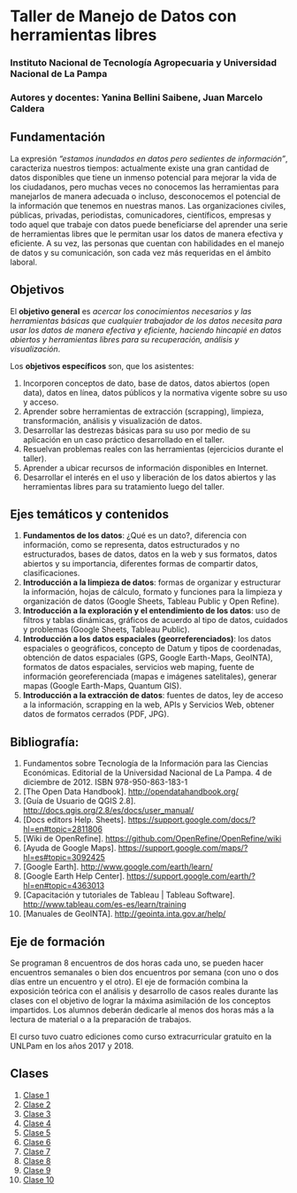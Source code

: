 # Taller de Manejo de Datos con herramientas libres

### Instituto Nacional de Tecnología Agropecuaria y Universidad Nacional de La Pampa

### Autores y docentes: Yanina Bellini Saibene, Juan Marcelo Caldera

## Fundamentación 

La expresión *“estamos inundados en datos pero sedientes de información”*, caracteriza nuestros tiempos: actualmente existe una gran cantidad de datos disponibles que tiene un inmenso potencial para mejorar la vida de los ciudadanos, pero muchas veces no conocemos las herramientas para manejarlos de manera adecuada o incluso, desconocemos el potencial de la información que tenemos en nuestras manos.  Las organizaciones civiles, públicas, privadas, periodistas, comunicadores, científicos, empresas y todo aquel que trabaje con datos puede beneficiarse del aprender una serie de herramientas libres que le permitan usar los datos de manera efectiva y eficiente.  A su vez, las personas que cuentan con habilidades en el manejo de datos y su comunicación, son cada vez más requeridas en el ámbito laboral.

## Objetivos 

El **objetivo general** es *acercar los conocimientos necesarios y las herramientas básicas que cualquier trabajador de los datos necesita para usar los datos de manera efectiva y eficiente, haciendo hincapié en datos abiertos y herramientas libres para su recuperación, análisis y visualización*.

Los **objetivos específicos** son, que los asistentes:

1.	Incorporen conceptos de dato, base de datos, datos abiertos (open data), datos en línea, datos públicos y la normativa vigente sobre su uso y acceso.
2.	Aprender sobre herramientas de extracción (scrapping), limpieza, transformación, análisis y visualización de datos.
3.	Desarrollar las destrezas básicas para su uso por medio de su aplicación en un caso práctico desarrollado en el taller.
4.	Resuelvan problemas reales con las herramientas (ejercicios durante el taller).
5.	Aprender a ubicar recursos de información disponibles en Internet.  
6.	Desarrollar el interés en el uso y liberación de los datos abiertos y las herramientas libres para su tratamiento luego del taller.

## Ejes temáticos y contenidos

1. **Fundamentos de los datos**: ¿Qué es un dato?, diferencia con información, como se representa, datos estructurados y no estructurados, bases de datos, datos en la web y sus formatos, datos abiertos y su importancia, diferentes formas de compartir datos, clasificaciones.
2. **Introducción a la limpieza de datos**: formas de organizar y estructurar la información, hojas de cálculo, formato y funciones para la limpieza y organización de datos (Google Sheets, Tableau Public y Open Refine).
3. **Introducción a la exploración y el entendimiento de los datos**: uso de filtros y tablas dinámicas, gráficos de acuerdo al tipo de datos, cuidados y problemas (Google Sheets, Tableau Public). 
4. **Introducción a los datos espaciales (georreferenciados)**: los datos espaciales o geográficos, concepto de Datum y tipos de coordenadas, obtención de datos espaciales (GPS, Google Earth-Maps, GeoINTA), formatos de datos espaciales, servicios web maping, fuente de información georeferenciada (mapas e imágenes satelitales), generar mapas (Google Earth-Maps, Quantum GIS).
5. **Introducción a la extracción de datos**: fuentes de datos, ley de acceso a la información, scrapping en la web, APIs y Servicios Web, obtener datos de formatos cerrados (PDF, JPG).

## Bibliografía:

1.	Fundamentos sobre Tecnología de la Información para las Ciencias Económicas. Editorial de la Universidad Nacional de La Pampa. 4 de diciembre de 2012. ISBN 978-950-863-183-1
2.	[The Open Data Handbook]. http://opendatahandbook.org/ 
3.	[Guía de Usuario de QGIS 2.8]. http://docs.qgis.org/2.8/es/docs/user_manual/ 
4.	[Docs editors Help. Sheets]. https://support.google.com/docs/?hl=en#topic=2811806 
5.	[Wiki de OpenRefine]. https://github.com/OpenRefine/OpenRefine/wiki 
6.	[Ayuda de Google Maps]. https://support.google.com/maps/?hl=es#topic=3092425 
7.	[Google Earth]. http://www.google.com/earth/learn/
8.	[Google Earth Help Center]. https://support.google.com/earth/?hl=en#topic=4363013 
9.	[Capacitación y tutoriales de Tableau | Tableau Software]. http://www.tableau.com/es-es/learn/training 
10.	[Manuales de GeoINTA]. http://geointa.inta.gov.ar/help/ 

## Eje de formación

Se programan 8 encuentros de dos horas cada uno, se pueden hacer encuentros semanales o bien dos encuentros por semana (con uno o dos días entre un encuentro y el otro).  El eje de formación combina la exposición teórica con el análisis y desarrollo de casos reales durante las clases con el objetivo de lograr la máxima asimilación de los conceptos impartidos.  Los alumnos deberán dedicarle al menos dos horas más a la lectura de material o a la preparación de trabajos.

El curso tuvo cuatro ediciones como curso extracurricular gratuito en la UNLPam en los años 2017 y 2018.

## Clases

1. [Clase 1](https://github.com/yabellini/TallerManejoDeDatos/blob/master/clase1/README.md)
2. [Clase 2](https://github.com/yabellini/TallerManejoDeDatos/blob/master/clase2/README.md)
3. [Clase 3](https://github.com/yabellini/TallerManejoDeDatos/blob/master/clase3/README.md)
4. [Clase 4](https://github.com/yabellini/TallerManejoDeDatos/blob/master/clase4/README.md)
5. [Clase 5](https://github.com/yabellini/TallerManejoDeDatos/blob/master/clase5/README.md)
6. [Clase 6](https://github.com/yabellini/TallerManejoDeDatos/blob/master/clase6/README.md)
7. [Clase 7](https://github.com/yabellini/TallerManejoDeDatos/blob/master/clase7/README.md)
8. [Clase 8](https://github.com/yabellini/TallerManejoDeDatos/blob/master/clase8/README.md)
9. [Clase 9](https://github.com/yabellini/TallerManejoDeDatos/blob/master/clase9/README.md)
10. [Clase 10](https://github.com/yabellini/TallerManejoDeDatos/blob/master/clase10/README.md)



